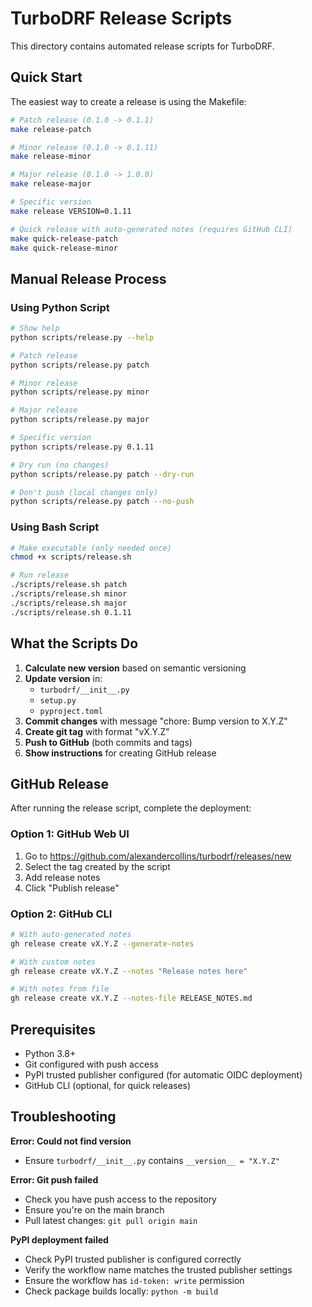# TurboDRF Release Scripts

This directory contains automated release scripts for TurboDRF.

## Quick Start

The easiest way to create a release is using the Makefile:

```bash
# Patch release (0.1.0 -> 0.1.1)
make release-patch

# Minor release (0.1.0 -> 0.1.11)
make release-minor

# Major release (0.1.0 -> 1.0.0)
make release-major

# Specific version
make release VERSION=0.1.11

# Quick release with auto-generated notes (requires GitHub CLI)
make quick-release-patch
make quick-release-minor
```

## Manual Release Process

### Using Python Script

```bash
# Show help
python scripts/release.py --help

# Patch release
python scripts/release.py patch

# Minor release
python scripts/release.py minor

# Major release
python scripts/release.py major

# Specific version
python scripts/release.py 0.1.11

# Dry run (no changes)
python scripts/release.py patch --dry-run

# Don't push (local changes only)
python scripts/release.py patch --no-push
```

### Using Bash Script

```bash
# Make executable (only needed once)
chmod +x scripts/release.sh

# Run release
./scripts/release.sh patch
./scripts/release.sh minor
./scripts/release.sh major
./scripts/release.sh 0.1.11
```

## What the Scripts Do

1. **Calculate new version** based on semantic versioning
2. **Update version** in:
   - `turbodrf/__init__.py`
   - `setup.py`
   - `pyproject.toml`
3. **Commit changes** with message "chore: Bump version to X.Y.Z"
4. **Create git tag** with format "vX.Y.Z"
5. **Push to GitHub** (both commits and tags)
6. **Show instructions** for creating GitHub release

## GitHub Release

After running the release script, complete the deployment:

### Option 1: GitHub Web UI
1. Go to https://github.com/alexandercollins/turbodrf/releases/new
2. Select the tag created by the script
3. Add release notes
4. Click "Publish release"

### Option 2: GitHub CLI
```bash
# With auto-generated notes
gh release create vX.Y.Z --generate-notes

# With custom notes
gh release create vX.Y.Z --notes "Release notes here"

# With notes from file
gh release create vX.Y.Z --notes-file RELEASE_NOTES.md
```

## Prerequisites

- Python 3.8+
- Git configured with push access
- PyPI trusted publisher configured (for automatic OIDC deployment)
- GitHub CLI (optional, for quick releases)

## Troubleshooting

**Error: Could not find version**
- Ensure `turbodrf/__init__.py` contains `__version__ = "X.Y.Z"`

**Error: Git push failed**
- Check you have push access to the repository
- Ensure you're on the main branch
- Pull latest changes: `git pull origin main`

**PyPI deployment failed**
- Check PyPI trusted publisher is configured correctly
- Verify the workflow name matches the trusted publisher settings
- Ensure the workflow has `id-token: write` permission
- Check package builds locally: `python -m build`